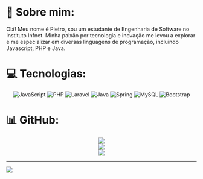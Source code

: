 # 💫 Sobre mim:
Olá! Meu nome é Pietro, sou um estudante de Engenharia de Software no Instituto Infnet. Minha paixão por tecnologia e inovação me levou a explorar e me especializar em diversas linguagens de programação, incluindo Javascript, PHP e Java.

# 💻 Tecnologias:
<div align="center">
  
![JavaScript](https://img.shields.io/badge/javascript-%23323330.svg?style=for-the-badge&logo=javascript&logoColor=%23F7DF1E) 
![PHP](https://img.shields.io/badge/php-%23777BB4.svg?style=for-the-badge&logo=php&logoColor=white) 
![Laravel](https://img.shields.io/badge/laravel-%23FF2D20.svg?style=for-the-badge&logo=laravel&logoColor=white)
![Java](https://img.shields.io/badge/java-%23ED8B00.svg?style=for-the-badge&logo=openjdk&logoColor=white) 
![Spring](https://img.shields.io/badge/spring-%236DB33F.svg?style=for-the-badge&logo=spring&logoColor=white) 
![MySQL](https://img.shields.io/badge/mysql-4479A1.svg?style=for-the-badge&logo=mysql&logoColor=white) 
![Bootstrap](https://img.shields.io/badge/bootstrap-%238511FA.svg?style=for-the-badge&logo=bootstrap&logoColor=white) 

</div>

# 📊 GitHub:
<div align="center">

![](https://github-readme-stats.vercel.app/api?username=pietrorpedro&theme=dark&hide_border=true&include_all_commits=false&count_private=false)<br/>
![](https://github-readme-streak-stats.herokuapp.com/?user=pietrorpedro&theme=dark&hide_border=true)<br/>
![](https://github-readme-stats.vercel.app/api/top-langs/?username=pietrorpedro&theme=dark&hide_border=true&include_all_commits=false&count_private=false&layout=compact)

</div>

---
[![](https://visitcount.itsvg.in/api?id=pietrorpedro&icon=0&color=0)](https://visitcount.itsvg.in)
